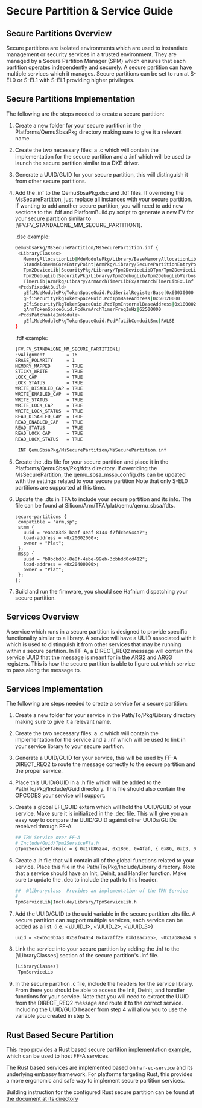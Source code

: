 # Secure Partition & Service Guide

## Secure Partitions Overview

Secure partitions are isolated environments which are used to instantiate management or security services
in a trusted environment. They are managed by a Secure Partition Manager (SPM) which ensures that each
partition operates independently and securely. A secure partition can have multiple services which it
manages. Secure partitions can be set to run at S-EL0 or S-EL1 with S-EL1 providing higher privileges.

## Secure Partitions Implementation

The following are the steps needed to create a secure partition:

1. Create a new folder for your secure partition in the Platforms/QemuSbsaPkg directory making sure to give it a relevant
   name.
2. Create the two necessary files: a .c which will contain the implementation for the secure partition and a .inf which
   will be used to launch the secure partition similar to a DXE driver.
3. Generate a UUID/GUID for your secure partition, this will distinguish it from other secure partitions.
4. Add the .inf to the QemuSbsaPkg.dsc and .fdf files. If overriding the MsSecurePartition, just replace all instances
   with your secure partition. If wanting to add another secure partition, you will need to add new sections to the .fdf
   and PlatformBuild.py script to generate a new FV for your secure partition similar to [\FV.FV_STANDALONE_MM_SECURE_PARTITION1].

   .dsc example:

   ```bash
   QemuSbsaPkg/MsSecurePartition/MsSecurePartition.inf {
    <LibraryClasses>
      MemoryAllocationLib|MdeModulePkg/Library/BaseMemoryAllocationLibNull/BaseMemoryAllocationLibNull.inf
      StandaloneMmCoreEntryPoint|ArmPkg/Library/SecurePartitionEntryPoint/SecurePartitionEntryPoint.inf
      Tpm2DeviceLib|SecurityPkg/Library/Tpm2DeviceLibDTpm/Tpm2DeviceLibDTpmStandaloneMm.inf
      Tpm2DebugLib|SecurityPkg/Library/Tpm2DebugLib/Tpm2DebugLibVerbose.inf
      TimerLib|ArmPkg/Library/ArmArchTimerLibEx/ArmArchTimerLibEx.inf
    <PcdsFixedAtBuild>
      gEfiMdeModulePkgTokenSpaceGuid.PcdSerialRegisterBase|0x60030000
      gEfiSecurityPkgTokenSpaceGuid.PcdTpmBaseAddress|0x60120000
      gEfiSecurityPkgTokenSpaceGuid.PcdTpmInternalBaseAddress|0x10000200000
      gArmTokenSpaceGuid.PcdArmArchTimerFreqInHz|62500000
    <PcdsPatchableInModule>
      gEfiMdeModulePkgTokenSpaceGuid.PcdFfaLibConduitSmc|FALSE
   }
   ```

   .fdf example:

   ```bash
   [FV.FV_STANDALONE_MM_SECURE_PARTITION1]
   FvAlignment        = 16
   ERASE_POLARITY     = 1
   MEMORY_MAPPED      = TRUE
   STICKY_WRITE       = TRUE
   LOCK_CAP           = TRUE
   LOCK_STATUS        = TRUE
   WRITE_DISABLED_CAP = TRUE
   WRITE_ENABLED_CAP  = TRUE
   WRITE_STATUS       = TRUE
   WRITE_LOCK_CAP     = TRUE
   WRITE_LOCK_STATUS  = TRUE
   READ_DISABLED_CAP  = TRUE
   READ_ENABLED_CAP   = TRUE
   READ_STATUS        = TRUE
   READ_LOCK_CAP      = TRUE
   READ_LOCK_STATUS   = TRUE

    INF QemuSbsaPkg/MsSecurePartition/MsSecurePartition.inf
   ```

5. Create the .dts file for your secure partition and place it in the Platforms/QemuSbsa/Pkg/fdts directory. If overriding
   the MsSecurePartition, the qemu_sbsa_mssp_config.dts can be updated with the settings related to your secure partition
   Note that only S-EL0 partitions are supported at this time.
6. Update the .dts in TFA to include your secure partition and its info. The file can be found at Silicon/Arm/TFA/plat/qemu/qemu_sbsa/fdts.

   ```text
   secure-partitions {
    compatible = "arm,sp";
    stmm {
      uuid = "eaba83d8-baaf-4eaf-8144-f7fdcbe544a7";
      load-address = <0x20002000>;
      owner = "Plat";
    };
    mssp {
      uuid = "b8bcbd0c-8e8f-4ebe-99eb-3cbbdd0cd412";
      load-address = <0x20400000>;
      owner = "Plat";
    };
   };
   ```

7. Build and run the firmware, you should see Hafnium dispatching your secure partition.

## Services Overview

A service which runs in a secure partition is designed to provide specific functionality similar to a
library. A service will have a UUID associated with it which is used to distinguish it from other
services that may be running within a secure partition. In FF-A, a DIRECT_REQ2 message will contain
the service UUID that the message is meant for in the ARG2 and ARG3 registers. This is how the secure
partition is able to figure out which service to pass along the message to.

## Services Implementation

The following are steps needed to create a service for a secure partition:

1. Create a new folder for your service in the Path/To/Pkg/Library directory making sure to give it a
   relevant name.
2. Create the two necessary files: a .c which will contain the implementation for the service and a .inf which will be
   used to link in your service library to your secure partition.
3. Generate a UUID/GUID for your service, this will be used by FF-A DIRECT_REQ2 to route the message correctly to the
   secure partition and the proper service.
4. Place this UUID/GUID in a .h file which will be added to the Path/To/Pkg/Include/Guid directory. This file should also
   contain the OPCODES your service will support.
5. Create a global EFI_GUID extern which will hold the UUID/GUID of your service. Make sure it is initialized in the .dec
   file. This will give you an easy way to compare the UUID/GUID against other UUIDs/GUIDs received through FF-A.

   ```bash
   ## TPM Service over FF-A
   # Include/Guid/Tpm2ServiceFfa.h
   gTpm2ServiceFfaGuid = { 0x17b862a4, 0x1806, 0x4faf, { 0x86, 0xb3, 0x08, 0x9a, 0x58, 0x35, 0x38, 0x61 } }
   ```

6. Create a .h file that will contain all of the global functions related to your service. Place this file in the Path/To/Pkg/Include/Library
   directory. Note that a service should have an Init, Deinit, and Handler function. Make sure to update the .dec to include
   the path to this header.

   ```bash
   ##  @libraryclass  Provides an implementation of the TPM Service
   #
   TpmServiceLib|Include/Library/TpmServiceLib.h
   ```

7. Add the UUID/GUID to the uuid variable in the secure partition .dts file. A secure partition can support multiple
   services, each service can be added as a list. (i.e. <\UUID_1>, <\UUID_2>, <\UUID_3>)

   ```bash
   uuid = <0xb510b3a3 0x59f64054 0xba7aff2e 0xb1eac765>, <0x17b862a4 0x18064faf 0x86b3089a 0x58353861>, <0xe0fad9b3 0x7f5c42c5 0xb2eeb7a8 0x2313cdb2>;
   ```

8. Link the service into your secure partition by adding the .inf to the [\LibraryClasses] section of the secure partition's
   .inf file.

   ```bash
   [LibraryClasses]
    TpmServiceLib
   ```

9. In the secure partition .c file, include the headers for the service library. From there you should be able to access
   the Init, Deinit, and handler functions for your service. Note that you will need to extract the UUID from the
   DIRECT_REQ2 message and route it to the correct service. Including the UUID/GUID header from step 4 will allow you to
   use the variable you created in step 5.

## Rust Based Secure Partition

This repo provides a Rust based secure partition implementation [example](../../FfaFeaturePkg/SecurePartitions/MsSecurePartitionRust/Cargo.toml),
which can be used to host FF-A services.

The Rust based services are implemented based on `haf-ec-service` and its underlying embassy framework. For platforms
targeting Rust, this provides a more ergonomic and safe way to implement secure partition services.

Building instruction for the configured Rust secure partition can be found at [the document at its directory](../../FfaFeaturePkg/SecurePartitions/MsSecurePartitionRust/README.md)

